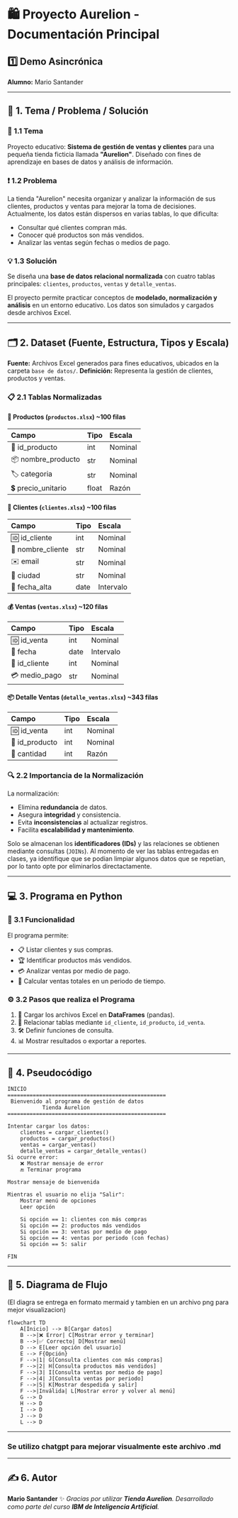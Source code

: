 # 🛍️ Proyecto Aurelion - Documentación Principal

## 1️⃣ Demo Asincrónica

**Alumno:** Mario Santander

---

## 📘 1. Tema / Problema / Solución

### 🧩 1.1 Tema

Proyecto educativo: **Sistema de gestión de ventas y clientes** para una pequeña tienda ficticia llamada **"Aurelion"**.
Diseñado con fines de aprendizaje en bases de datos y análisis de información.

### ❗ 1.2 Problema

La tienda "Aurelion" necesita organizar y analizar la información de sus clientes, productos y ventas para mejorar la toma de decisiones.
Actualmente, los datos están dispersos en varias tablas, lo que dificulta:

* Consultar qué clientes compran más.
* Conocer qué productos son más vendidos.
* Analizar las ventas según fechas o medios de pago.

### 💡 1.3 Solución

Se diseña una **base de datos relacional normalizada** con cuatro tablas principales:
`clientes`, `productos`, `ventas` y `detalle_ventas`.

El proyecto permite practicar conceptos de **modelado, normalización y análisis** en un entorno educativo.
Los datos son simulados y cargados desde archivos Excel.

---

## 🗂️ 2. Dataset (Fuente, Estructura, Tipos y Escala)

**Fuente:** Archivos Excel generados para fines educativos, ubicados en la carpeta `base de datos/`.
**Definición:** Representa la gestión de clientes, productos y ventas.

### 📋 2.1 Tablas Normalizadas

#### 🧾 Productos (`productos.xlsx`) ~100 filas

| **Campo**          | **Tipo** | **Escala** |
| :----------------- | :------- | :--------- |
| 🧾 id_producto     | int      | Nominal    |
| 📦 nombre_producto | str      | Nominal    |
| 🏷️ categoria      | str      | Nominal    |
| 💲 precio_unitario | float    | Razón      |

#### 👥 Clientes (`clientes.xlsx`) ~100 filas

| **Campo**         | **Tipo** | **Escala** |
| :---------------- | :------- | :--------- |
| 🆔 id_cliente     | int      | Nominal    |
| 🙋 nombre_cliente | str      | Nominal    |
| ✉️ email          | str      | Nominal    |
| 🌆 ciudad         | str      | Nominal    |
| 📅 fecha_alta     | date     | Intervalo  |

#### 💰 Ventas (`ventas.xlsx`) ~120 filas

| **Campo**     | **Tipo** | **Escala** |
| :------------ | :------- | :--------- |
| 🆔 id_venta   | int      | Nominal    |
| 📅 fecha      | date     | Intervalo  |
| 🧾 id_cliente | int      | Nominal    |
| 💳 medio_pago | str      | Nominal    |

#### 📦 Detalle Ventas (`detalle_ventas.xlsx`) ~343 filas

| **Campo**      | **Tipo** | **Escala** |
| :------------- | :------- | :--------- |
| 🆔 id_venta    | int      | Nominal    |
| 🧾 id_producto | int      | Nominal    |
| 🔢 cantidad    | int      | Razón      |

### 🔍 2.2 Importancia de la Normalización

La normalización:

* Elimina **redundancia** de datos.
* Asegura **integridad** y consistencia.
* Evita **inconsistencias** al actualizar registros.
* Facilita **escalabilidad y mantenimiento**.

Solo se almacenan los **identificadores (IDs)** y las relaciones se obtienen mediante consultas (`JOINs`). Al momento de ver las tablas entregadas en clases, ya identifique que se podian limpiar algunos datos que se repetian, por lo tanto opte por eliminarlos directactamente.

---

## 💻 3. Programa en Python

### 🧠 3.1 Funcionalidad

El programa permite:

* 📋 Listar clientes y sus compras.
* 🏆 Identificar productos más vendidos.
* 💳 Analizar ventas por medio de pago.
* 📅 Calcular ventas totales en un periodo de tiempo.

### ⚙️ 3.2 Pasos que realiza el Programa

1. 📂 Cargar los archivos Excel en **DataFrames** (pandas).
2. 🔗 Relacionar tablas mediante `id_cliente`, `id_producto`, `id_venta`.
3. 🛠️ Definir funciones de consulta.
4. 📊 Mostrar resultados o exportar a reportes.

---

## 📜 4. Pseudocódigo

```text
INICIO
==================================================
 Bienvenido al programa de gestión de datos
           Tienda Aurelion
==================================================

Intentar cargar los datos:
    clientes = cargar_clientes()
    productos = cargar_productos()
    ventas = cargar_ventas()
    detalle_ventas = cargar_detalle_ventas()
Si ocurre error:
    ❌ Mostrar mensaje de error
    🔚 Terminar programa

Mostrar mensaje de bienvenida

Mientras el usuario no elija "Salir":
    Mostrar menú de opciones
    Leer opción

    Si opción == 1: clientes con más compras
    Si opción == 2: productos más vendidos
    Si opción == 3: ventas por medio de pago
    Si opción == 4: ventas por periodo (con fechas)
    Si opción == 5: salir

FIN
```

---

## 🔁 5. Diagrama de Flujo

(El diagra se entrega en formato mermaid y tambien en un archivo png para mejor visualizacion)

```mermaid
flowchart TD
    A[Inicio] --> B[Cargar datos]
    B -->|❌ Error| C[Mostrar error y terminar]
    B -->|✅ Correcto| D[Mostrar menú]
    D --> E[Leer opción del usuario]
    E --> F{Opción}
    F -->|1| G[Consulta clientes con más compras]
    F -->|2| H[Consulta productos más vendidos]
    F -->|3| I[Consulta ventas por medio de pago]
    F -->|4| J[Consulta ventas por periodo]
    F -->|5| K[Mostrar despedida y salir]
    F -->|Inválida| L[Mostrar error y volver al menú]
    G --> D
    H --> D
    I --> D
    J --> D
    L --> D
```

---

### Se utilizo chatgpt para mejorar visualmente este archivo .md

---

## ✍️ 6. Autor

**Mario Santander**
✨ *Gracias por utilizar **Tienda Aurelion**. Desarrollado como parte del curso **IBM de Inteligencia Artificial**.*
